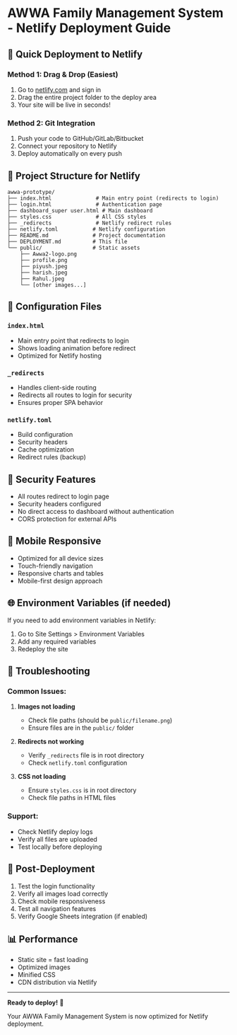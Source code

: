 # AWWA Family Management System - Netlify Deployment Guide

## 🚀 Quick Deployment to Netlify

### Method 1: Drag & Drop (Easiest)
1. Go to [netlify.com](https://netlify.com) and sign in
2. Drag the entire project folder to the deploy area
3. Your site will be live in seconds!

### Method 2: Git Integration
1. Push your code to GitHub/GitLab/Bitbucket
2. Connect your repository to Netlify
3. Deploy automatically on every push

## 📁 Project Structure for Netlify

```
awwa-prototype/
├── index.html              # Main entry point (redirects to login)
├── login.html              # Authentication page
├── dashboard_super user.html # Main dashboard
├── styles.css              # All CSS styles
├── _redirects              # Netlify redirect rules
├── netlify.toml           # Netlify configuration
├── README.md              # Project documentation
├── DEPLOYMENT.md          # This file
└── public/                # Static assets
    ├── Awwa2-logo.png
    ├── profile.png
    ├── piyush.jpeg
    ├── harish.jpeg
    ├── Rahul.jpeg
    └── [other images...]
```

## 🔧 Configuration Files

### `index.html`
- Main entry point that redirects to login
- Shows loading animation before redirect
- Optimized for Netlify hosting

### `_redirects`
- Handles client-side routing
- Redirects all routes to login for security
- Ensures proper SPA behavior

### `netlify.toml`
- Build configuration
- Security headers
- Cache optimization
- Redirect rules (backup)

## 🔐 Security Features

- All routes redirect to login page
- Security headers configured
- No direct access to dashboard without authentication
- CORS protection for external APIs

## 📱 Mobile Responsive

- Optimized for all device sizes
- Touch-friendly navigation
- Responsive charts and tables
- Mobile-first design approach

## 🌐 Environment Variables (if needed)

If you need to add environment variables in Netlify:
1. Go to Site Settings > Environment Variables
2. Add any required variables
3. Redeploy the site

## 🐛 Troubleshooting

### Common Issues:

1. **Images not loading**
   - Check file paths (should be `public/filename.png`)
   - Ensure files are in the `public/` folder

2. **Redirects not working**
   - Verify `_redirects` file is in root directory
   - Check `netlify.toml` configuration

3. **CSS not loading**
   - Ensure `styles.css` is in root directory
   - Check file paths in HTML files

### Support:
- Check Netlify deploy logs
- Verify all files are uploaded
- Test locally before deploying

## 🎯 Post-Deployment

1. Test the login functionality
2. Verify all images load correctly
3. Check mobile responsiveness
4. Test all navigation features
5. Verify Google Sheets integration (if enabled)

## 📊 Performance

- Static site = fast loading
- Optimized images
- Minified CSS
- CDN distribution via Netlify

---

**Ready to deploy!** 🚀

Your AWWA Family Management System is now optimized for Netlify deployment.
